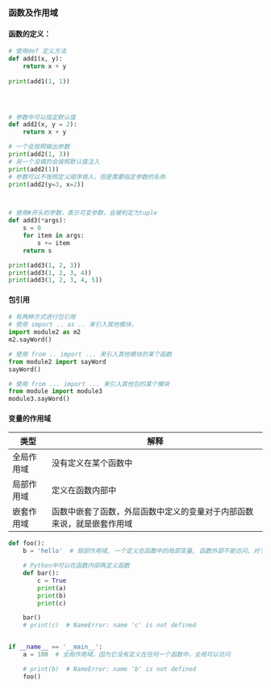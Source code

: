 ### 函数及作用域

#### 函数的定义：

```python
# 使用def 定义方法
def add1(x, y):
    return x + y
    
print(add1(1, 1))




# 参数中可以指定默认值
def add2(x, y = 2):
    return x + y

# 一个会按照输出参数
print(add2(1, 3))
# 另一个没填的会按照默认值注入
print(add2(1))
# 参数可以不按照定义顺序填入，但是需要指定参数的名称
print(add2(y=3, x=2))



# 使用#开头的参数，表示可变参数，会被判定为tuple
def add3(*args):
    s = 0
    for item in args:
        s += item
    return s

print(add3(1, 2, 3))
print(add3(1, 2, 3, 4))
print(add3(1, 2, 3, 4, 5))
```

#### 包引用

```python
# 有两种方式进行包引用		
# 使用 import .. as .. 来引入其他模块，
import module2 as m2
m2.sayWord()

# 使用 from .. import ... 来引入其他模块的某个函数
from module2 import sayWord
sayWord()

# 使用 from ... import ... 来引入其他包的某个模块
from module import module3
module3.sayWord()
```

#### 变量的作用域

| 类型       | 解释                                                         |
| ---------- | ------------------------------------------------------------ |
| 全局作用域 | 没有定义在某个函数中                                         |
| 局部作用域 | 定义在函数内部中                                             |
| 嵌套作用域 | 函数中嵌套了函数，外层函数中定义的变量对于内部函数来说，就是嵌套作用域 |

```python
def foo():
    b = 'hello'  # 局部作用域, 一个定义在函数中的局部变量, 函数外部不能访问，对于 bar(), 他是嵌套作用域

    # Python中可以在函数内部再定义函数
    def bar():
        c = True
        print(a)
        print(b)
        print(c)

    bar()
    # print(c)  # NameError: name 'c' is not defined


if __name__ == '__main__':
    a = 100  # 全局作用域，因为它没有定义在任何一个函数中，全局可以访问

    # print(b)  # NameError: name 'b' is not defined
    foo()
```

